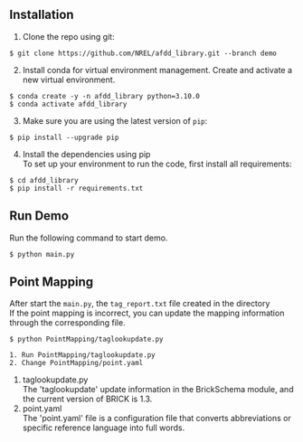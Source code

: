 ## Installation

1. Clone the repo using git:
```
$ git clone https://github.com/NREL/afdd_library.git --branch demo
```
2. Install conda for virtual environment management. Create and activate a new virtual environment.
```
$ conda create -y -n afdd_library python=3.10.0
$ conda activate afdd_library
```

3. Make sure you are using the latest version of `pip`:
```
$ pip install --upgrade pip
```

4. Install the dependencies using pip\
To set up your environment to run the code, first install all requirements:
```
$ cd afdd_library
$ pip install -r requirements.txt
```

## Run Demo

Run the following command to start demo.
```
$ python main.py
```

## Point Mapping

After start the `main.py`, the `tag_report.txt` file created in the directory\
If the point mapping is incorrect, you can update the mapping information through the corresponding file.
```
$ python PointMapping/taglookupdate.py

1. Run PointMapping/taglookupdate.py
2. Change PointMapping/point.yaml
```

1. taglookupdate.py\
   The 'taglookupdate' update information in the BrickSchema module, and the current version of BRICK is 1.3.
3. point.yaml\
   The 'point.yaml' file is a configuration file that converts abbreviations or specific reference language into full words.
